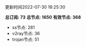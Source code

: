 更新时间2022-07-30 18:25:30

**总订阅: 73**
**总节点: 1650**
**有效节点: 368**
- ss节点: 281
- v2ray节点: 36
- trojan节点: 51
